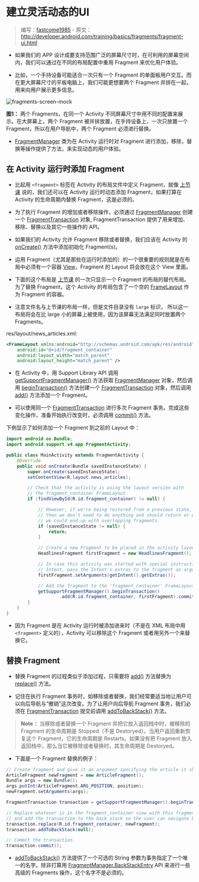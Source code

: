 # 建立灵活动态的UI

> 编写：[fastcome1985](https://github.com/fastcome1985) - 原文：<http://developer.android.com/training/basics/fragments/fragment-ui.html>

* 如果我们的 APP 设计成要支持范围广泛的屏幕尺寸时，在可利用的屏幕空间内，我们可以通过在不同的布局配置中重用 Fragment 来优化用户体验。

* 比如，一个手持设备可能适合一次只有一个 Fragment 的单面板用户交互。而在更大屏幕尺寸的平板电脑上，我们可能更想要两个 Fragment 并排在一起，用来向用户展示更多信息。

![fragments-screen-mock](fragments-screen-mock.png)

**图1：** 两个 Fragments，在同一个 Activity 不同屏幕尺寸中用不同的配置来展示。在大屏幕上，两个 Fragment 被并排放置，在手持设备上，一次只放置一个 Fragment，所以在用户导航中，两个 Fragment 必须进行替换。

* [FragmentManager](http://developer.android.com/reference/android/support/v4/app/FragmentManager.html) 类为在 Activity 运行时对 Fragment 进行添加，移除，替换等操作提供了方法，来实现动态的用户体验。

## 在 Activity 运行时添加 Fragment

* 比起用 `<fragment>` 标签在 Activity 的布局文件中定义 Fragment，就像 [上节课](creating.html) 说的，我们还可以在 Activity 运行时动态添加 Fragment，如果打算在 Activity 的生命周期内替换 Fragment，这是必须的。

* 为了执行 Fragment 的增加或者移除操作，必须通过 [FragmentManager](http://developer.android.com/reference/android/support/v4/app/FragmentManager.html) 创建一个 [FragmentTransaction](http://developer.android.com/intl/zh-cn/reference/android/support/v4/app/FragmentTransaction.html) 对象, FragmentTransaction 提供了用来增加、移除、替换以及其它一些操作的 API。

* 如果我们的 Activity 允许 Fragment 移除或者替换，我们应该在 Activity 的 <a href="http://developer.android.com/reference/android/app/Activity.html#onCreate(android.os.Bundle)">onCreate()</a> 方法中添加初始化 Fragment(s)。

* 运用 Fragment（尤其是那些在运行时添加的）的一个很重要的规则就是在布局中必须有一个容器 [View](http://developer.android.com/reference/android/view/View.html)，Fragment 的 Layout 将会放在这个 View 里面。

* 下面的这个布局是 [上节课](creating.html) 的一次只显示一个 Fragment 的布局的替代布局。为了替换 Fragment，这个 Activity 的布局包含了一个空的 [FrameLayout](http://developer.android.com/reference/android/widget/FrameLayout.html) 作为 Fragment 的容器。

* 注意文件名与上节课的布局一样，但是文件目录没有 `large` 标识， 所以这一布局将会在比 large 小的屏幕上被使用，因为该屏幕无法满足同时放置两个 Fragments。

res/layout/news_articles.xml:

```xml
<FrameLayout xmlns:android="http://schemas.android.com/apk/res/android"
    android:id="@+id/fragment_container"
    android:layout_width="match_parent"
    android:layout_height="match_parent" />
```

* 在 Activity 中，用 Support Library API 调用 [getSupportFragmentManager()](http://developer.android.com/intl/zh-cn/reference/android/support/v4/app/FragmentActivity.html#getSupportFragmentManager%28%29) 方法获取 [FragmentManager](http://developer.android.com/reference/android/support/v4/app/FragmentManager.html) 对象，然后调用 <a href="http://developer.android.com/reference/android/support/v4/app/FragmentManager.html#beginTransaction()">beginTransaction()</a> 方法创建一个 [FragmentTransaction](http://developer.android.com/reference/android/support/v4/app/FragmentTransaction.html) 对象，然后调用 <a href="http://developer.android.com/reference/android/support/v4/app/FragmentTransaction.html#add(android.support.v4.app.Fragment,%20java.lang.String)">add()</a> 方法添加一个 Fragment。

* 可以使用同一个 [FragmentTransaction](http://developer.android.com/reference/android/support/v4/app/FragmentTransaction.html) 进行多次 Fragment 事务。完成这些变化操作，准备开始执行改变时，必须调用 <a href="http://developer.android.com/reference/android/support/v4/app/FragmentTransaction.html#commit()">commit()</a> 方法。

下例显示了如何添加一个 Fragment 到之前的 Layout 中：

```java
import android.os.Bundle;
import android.support.v4.app.FragmentActivity;

public class MainActivity extends FragmentActivity {
    @Override
    public void onCreate(Bundle savedInstanceState) {
        super.onCreate(savedInstanceState);
        setContentView(R.layout.news_articles);

        // Check that the activity is using the layout version with
        // the fragment_container FrameLayout
        if (findViewById(R.id.fragment_container) != null) {

            // However, if we're being restored from a previous state,
            // then we don't need to do anything and should return or else
            // we could end up with overlapping fragments.
            if (savedInstanceState != null) {
                return;
            }

            // Create a new Fragment to be placed in the activity layout
            HeadlinesFragment firstFragment = new HeadlinesFragment();

            // In case this activity was started with special instructions from an
            // Intent, pass the Intent's extras to the fragment as arguments
            firstFragment.setArguments(getIntent().getExtras());

            // Add the fragment to the 'fragment_container' FrameLayout
            getSupportFragmentManager().beginTransaction()
                    .add(R.id.fragment_container, firstFragment).commit();
        }
    }
}
```

* 因为 Fragment 是在 Activity 运行时被添加进来时（不是在 XML 布局中用 `<fragment>` 定义的），Activity 可以移除这个 Fragment 或者用另外一个来替换它。

## 替换 Fragment

* 替换 Fragment 的过程类似于添加过程，只需要将 <a href="http://developer.android.com/reference/android/support/v4/app/FragmentTransaction.html#add(android.support.v4.app.Fragment,%20java.lang.String)">add()</a> 方法替换为 <a href="http://developer.android.com/reference/android/support/v4/app/FragmentTransaction.html#replace(int,%20android.support.v4.app.Fragment)">replace()</a> 方法。

* 记住在执行 Fragment 事务时，如移除或者替换，我们经常要适当地让用户可以向后导航与“撤销”这次改变。为了让用户向后导航 Fragment 事务，我们必须在 [FragmentTransaction](http://developer.android.com/reference/android/support/v4/app/FragmentTransaction.html) 提交前调用 <a href="http://developer.android.com/reference/android/support/v4/app/FragmentTransaction.html#addToBackStack(java.lang.String)">addToBackStack()</a> 方法。

> **Note：** 当移除或者替换一个 Fragment 并把它放入返回栈中时，被移除的 Fragment 的生命周期是 Stopped（不是 Destoryed）。当用户返回重新恢复这个 Fragment，它的生命周期是 Restarts。如果没有把 Fragment 放入返回栈中，那么当它被移除或者替换时，其生命周期是 Destoryed。

* 下面是一个 Fragment 替换的例子：

```java
// Create fragment and give it an argument specifying the article it should show
ArticleFragment newFragment = new ArticleFragment();
Bundle args = new Bundle();
args.putInt(ArticleFragment.ARG_POSITION, position);
newFragment.setArguments(args);

FragmentTransaction transaction = getSupportFragmentManager().beginTransaction();

// Replace whatever is in the fragment_container view with this fragment,
// and add the transaction to the back stack so the user can navigate back
transaction.replace(R.id.fragment_container, newFragment);
transaction.addToBackStack(null);

// Commit the transaction
transaction.commit();
```

* <a href="http://developer.android.com/reference/android/support/v4/app/FragmentTransaction.html#addToBackStack(java.lang.String)">addToBackStack()</a> 方法提供了一个可选的 String 参数为事务指定了一个唯一的名字。除非打算用 [FragmentManager.BackStackEntry](http://developer.android.com/reference/android/support/v4/app/FragmentManager.BackStackEntry.html) API 来进行一些高级的 Fragments 操作，这个名字不是必须的。
